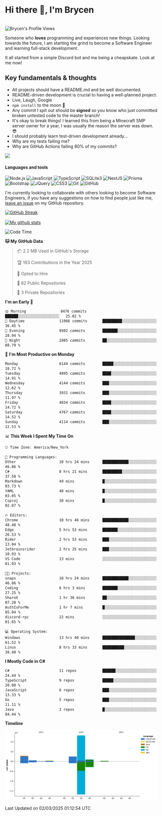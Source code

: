 # Hi there 👋, I'm Brycen

<br>
<img src="https://komarev.com/ghpvc/?username=BrycensRanch" alt="Brycen's Profile Views" />

Someone who **loves** programming and experiences new things. Looking towards the future, I am starting the grind to become a Software Engineer and learning full-stack development.

It all started from a simple Discord bot and me being a cheapskate. Look at me now!

## Key fundamentals & thoughts

- All projects should have a README.md and be well documented.
- README-driven development is crucial to having a well-planned project.
- Live, Laugh, Google
- `npm install` to the moon 🚀
- Any commit I spit out should be **signed** so you know who just committed broken untested code to the master branch!
- It's okay to break things! I learned this from being a Minecraft SMP server owner for a year, I was usually the reason the server was down. 😎
- I should probably learn test-driven development already...
- Why are my tests failing me?
- Why are GitHub Actions failing 80% of my commits? 

<img src="https://res.cloudinary.com/practicaldev/image/fetch/s--OoBLh7-Q--/c_limit%2Cf_auto%2Cfl_progressive%2Cq_auto%2Cw_880/https://cdn-images-1.medium.com/max/1614/1%2A8BlqJ8lNVZzuRjAg1mZ50w.png" height="400"/>

<h4>Languages and tools</h4>
<p>
  <img src="https://img.shields.io/badge/node.js%20-%2343853D.svg?&style=for-the-badge&logo=node.js&logoColor=white" alt="Node.js" />
  <img src="https://img.shields.io/badge/javascript%20-%23323330.svg?&style=for-the-badge&logo=javascript&logoColor=%23F7DF1E" alt="JavaScript" />
  <img src="https://img.shields.io/badge/typescript%20-%23323330.svg?&style=for-the-badge&logo=typescript&logoColor=#3467eb" alt="TypeScript" />
  <img src="https://img.shields.io/badge/sqlite3%20-%23323330.svg?&style=for-the-badge&logo=sqlite&logoColor=#3467eb" alt="SQLite3" />
  <img src="https://img.shields.io/badge/Next.JS%20-%23323330.svg?&style=for-the-badge&logo=next.js&logoColor=#3467eb" alt="NextJS" />
  <img src="https://img.shields.io/badge/Prisma%20-%23323330.svg?&style=for-the-badge&logo=prisma&logoColor=#3467eb" alt="Prisma" />
  <img src="https://img.shields.io/badge/bootstrap%20-%23323330.svg?&style=for-the-badge&logo=bootstrap" alt="Bootstrap" />
  <img src="https://img.shields.io/badge/jquery%20-%23323330.svg?&style=for-the-badge&logo=jquery" alt="JQuery" />
  <img src="https://img.shields.io/badge/css3%20-%23323330.svg?&style=for-the-badge&logo=css3" alt="CSS3" />
  <img src="https://img.shields.io/badge/git%20-%23323330.svg?&style=for-the-badge&logo=git" alt="Git" />
  <img src="https://img.shields.io/badge/github%20-%23323330.svg?&style=for-the-badge&logo=github" alt="GitHub" />
</p>

 I'm currently looking to collaborate with others looking to become Software Engineers, if you have any suggestions on how to find people just like me, [leave an issue](https://github.com/BrycensRanch/BrycensRanch/issues/new) on my GitHub repository.
 
 <p><a href="https://git.io/streak-stats"><img src=https://github-readme-streak-stats-eight.vercel.app?refreshcache12&user=BrycensRanch&amp;theme=dark&amp;hide_border=true&fire=EB5454&amp;ring=0CEB19" alt="GitHub Streak"></a></p>

<a href="https://github.com/anuraghazra/github-readme-stats">
  <img align="center" src="https://github-readme-stats.anuraghazra1.vercel.app/api?username=BrycensRanch&show_icons=true&line_height=27&include_all_commits=true" alt="My github stats" />
</a>

<!--START_SECTION:waka-->
![Code Time](http://img.shields.io/badge/Code%20Time-1%2C663%20hrs%2059%20mins-blue)

**🐱 My GitHub Data** 

> 📦 2.2 MB Used in GitHub's Storage 
 > 
> 🏆 193 Contributions in the Year 2025
 > 
> 💼 Opted to Hire
 > 
> 📜 62 Public Repositories 
 > 
> 🔑 3 Private Repositories 
 > 
**I'm an Early 🐤** 

```text
🌞 Morning                8476 commits        ██████░░░░░░░░░░░░░░░░░░░   25.82 % 
🌆 Daytime                11966 commits       █████████░░░░░░░░░░░░░░░░   36.45 % 
🌃 Evening                9502 commits        ███████░░░░░░░░░░░░░░░░░░   28.94 % 
🌙 Night                  2885 commits        ██░░░░░░░░░░░░░░░░░░░░░░░   08.79 % 
```
📅 **I'm Most Productive on Monday** 

```text
Monday                   6144 commits        █████░░░░░░░░░░░░░░░░░░░░   18.72 % 
Tuesday                  4895 commits        ████░░░░░░░░░░░░░░░░░░░░░   14.91 % 
Wednesday                4144 commits        ███░░░░░░░░░░░░░░░░░░░░░░   12.62 % 
Thursday                 3931 commits        ███░░░░░░░░░░░░░░░░░░░░░░   11.97 % 
Friday                   4834 commits        ████░░░░░░░░░░░░░░░░░░░░░   14.72 % 
Saturday                 4767 commits        ████░░░░░░░░░░░░░░░░░░░░░   14.52 % 
Sunday                   4114 commits        ███░░░░░░░░░░░░░░░░░░░░░░   12.53 % 
```


📊 **This Week I Spent My Time On** 

```text
🕑︎ Time Zone: America/New_York

💬 Programming Languages: 
Other                    10 hrs 24 mins      ████████████░░░░░░░░░░░░░   46.86 % 
C#                       8 hrs 21 mins       █████████░░░░░░░░░░░░░░░░   37.58 % 
Markdown                 49 mins             █░░░░░░░░░░░░░░░░░░░░░░░░   03.73 % 
YAML                     40 mins             █░░░░░░░░░░░░░░░░░░░░░░░░   03.05 % 
Csproj                   38 mins             █░░░░░░░░░░░░░░░░░░░░░░░░   02.87 % 

🔥 Editors: 
Chrome                   10 hrs 46 mins      ████████████░░░░░░░░░░░░░   48.48 % 
Edge                     5 hrs 53 mins       ███████░░░░░░░░░░░░░░░░░░   26.53 % 
Rider                    2 hrs 53 mins       ███░░░░░░░░░░░░░░░░░░░░░░   13.04 % 
Jetbrainsrider           2 hrs 25 mins       ███░░░░░░░░░░░░░░░░░░░░░░   10.93 % 
VS Code                  13 mins             ░░░░░░░░░░░░░░░░░░░░░░░░░   01.03 % 

🐱‍💻 Projects: 
snapx                    10 hrs 24 mins      ████████████░░░░░░░░░░░░░   46.86 % 
Coding                   6 hrs 3 mins        ███████░░░░░░░░░░░░░░░░░░   27.25 % 
ShareX                   1 hr 36 mins        ██░░░░░░░░░░░░░░░░░░░░░░░   07.20 % 
AuthIsForMe              1 hr 7 mins         █░░░░░░░░░░░░░░░░░░░░░░░░   05.04 % 
discord-rpc              22 mins             ░░░░░░░░░░░░░░░░░░░░░░░░░   01.65 % 

💻 Operating System: 
Windows                  13 hrs 40 mins      ███████████████░░░░░░░░░░   61.52 % 
Linux                    8 hrs 33 mins       ██████████░░░░░░░░░░░░░░░   38.48 % 
```

**I Mostly Code in C#** 

```text
C#                       11 repos            ██████░░░░░░░░░░░░░░░░░░░   24.44 % 
TypeScript               9 repos             █████░░░░░░░░░░░░░░░░░░░░   20.00 % 
JavaScript               6 repos             ███░░░░░░░░░░░░░░░░░░░░░░   13.33 % 
Go                       5 repos             ███░░░░░░░░░░░░░░░░░░░░░░   11.11 % 
Java                     2 repos             █░░░░░░░░░░░░░░░░░░░░░░░░   04.44 % 
```



**Timeline**

![Lines of Code chart](https://raw.githubusercontent.com/BrycensRanch/BrycensRanch/main/assets/bar_graph.png)


 Last Updated on 02/03/2025 01:12:54 UTC
<!--END_SECTION:waka-->

<!--
**BrycensRanch/BrycensRanch** is a ✨ _special_ ✨ repository because its `README.md` (this file) appears on your GitHub profile.

Here are some ideas to get you started:

- 🔭 I’m currently working on ...
- 🌱 I’m currently learning ...
- 👯 I’m looking to collaborate on ...
- 🤔 I’m looking for help with ...
- 💬 Ask me about ...
- 📫 How to reach me: ...
- 😄 Pronouns: ...
- ⚡ Fun fact: ...
-->
